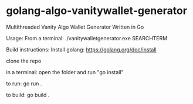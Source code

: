 # golang-algo-vanitywallet-generator

Multithreaded Vanity Algo Wallet Generator Written in Go



Usage: 
  From a terminal: ./vanitywalletgenerator.exe SEARCHTERM
 
 
 
Build instructions:
  Install golang: https://golang.org/doc/install
  
  clone the repo
  
  in a terminal: open the folder and run "go install"
  
  to run: go run . <searchterm>
  
  to build: go build .
